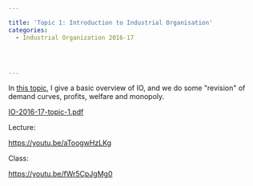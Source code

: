 ```yaml
---

title: 'Topic 1: Introduction to Industrial Organisation'
categories:
  - Industrial Organization 2016-17




---
```

In <a href="http://www.tholden.org/wp-content/uploads/2016/10/IO-2016-17-topic-1.pdf">this topic</a>, I give a basic overview of IO, and we do some "revision" of demand curves, profits, welfare and monopoly.

<div class="PDFcontainer">
<div class="PDFelement"><object data="http://www.tholden.org/wp-content/uploads/2016/10/IO-2016-17-topic-1.pdf" type="application/pdf" width="100%" height="100%"><a href="http://www.tholden.org/wp-content/uploads/2016/10/IO-2016-17-topic-1.pdf">IO-2016-17-topic-1.pdf</a></object></div>
</div>

Lecture:

https://youtu.be/aToogwHzLKg

Class:

https://youtu.be/fWr5CpJgMg0